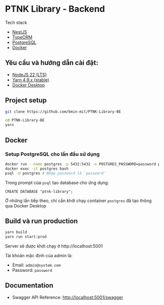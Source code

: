# PTNK Library - Backend

Tech stack 
- [NestJS](https://nestjs.com/)
- [TypeORM](https://typeorm.io/)
- [PostgreSQL](https://www.postgresql.org/)
- [Docker](https://www.docker.com/)

## Yêu cầu và hướng dẫn cài đặt:
- [NodeJS 22 (LTS)](https://nodejs.org/en)
- [Yarn 4.9.x (stable)](https://yarnpkg.com/getting-started/install)
- [Docker Desktop](https://docs.docker.com/desktop/)

## Project setup

```bash
git clone https://github.com/bmin-mit/PTNK-Library-BE

cd PTNK-Library-BE
yarn
```

## Docker

### Setup PostgreSQL cho lần đầu sử dụng

```bash
docker run --name postgres -p 5432:5432 -e POSTGRES_PASSWORD=password postgres
docker exec -it postgres bash
psql -U postgres # Nhập password là `password`
```

Trong prompt của `psql` tạo database cho ứng dụng:

```postgresql
CREATE DATABASE "ptnk-library";
```

Ở những lần tiếp theo, chỉ cần khởi chạy container `postgres` đã tạo thông qua Docker Desktop

## Build và run production

```bash
yarn build
yarn run start:prod
```

Server sẽ được khởi chạy ở http://localhost:5001

Tài khoản mặc định của admin là:
- Email: `admin@system.com`
- Password: `password`

## Documentation

- Swagger API Reference: [http://localhost:5001/swagger](http://localhost:5001/swagger)
